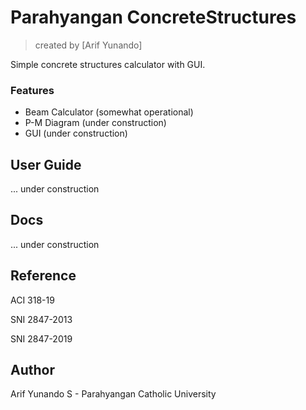 # Parahyangan ConcreteStructures
> created by [Arif Yunando]

Simple concrete structures calculator with GUI.


### Features
* Beam Calculator (somewhat operational)
* P-M Diagram (under construction)
* GUI (under construction)

## User Guide
... under construction

## Docs
... under construction

## Reference
ACI 318-19

SNI 2847-2013

SNI 2847-2019

## Author
Arif Yunando S - Parahyangan Catholic University
